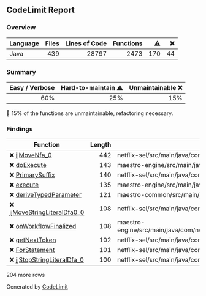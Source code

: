 ## CodeLimit Report

### Overview
| **Language** | **Files** | **Lines of Code** | **Functions** | **⚠** | **❌** |
| --- | ---: | ---: | ---: | ---: | ---: |
| Java | 439 | 28797 | 2473 | 170 | 44 |

### Summary
| **Easy / Verbose** | **Hard-to-maintain ⚠** | **Unmaintainable ❌** |
| ---: | ---: | ---: |
| 60% | 25% | 15% |

🛑 15% of the functions are unmaintainable, refactoring necessary.

### Findings
| **Function** | **Length** | **File** |
| --- | ---: | --- |
| ❌ [jjMoveNfa_0](https://github.com/robvanderleek/maestro/blob/HEAD/netflix-sel/src/main/java/com/netflix/sel/ast/SelParserTokenManager.java#L743-L1184) | 442 | netflix-sel/src/main/java/com/netflix/sel/ast/SelParserTokenManager.java |
| ❌ [doExecute](https://github.com/robvanderleek/maestro/blob/HEAD/maestro-engine/src/main/java/com/netflix/maestro/engine/tasks/MaestroTask.java#L734-L880) | 143 | maestro-engine/src/main/java/com/netflix/maestro/engine/tasks/MaestroTask.java |
| ❌ [PrimarySuffix](https://github.com/robvanderleek/maestro/blob/HEAD/netflix-sel/src/main/java/com/netflix/sel/ast/SelParser.java#L1309-L1449) | 140 | netflix-sel/src/main/java/com/netflix/sel/ast/SelParser.java |
| ❌ [execute](https://github.com/robvanderleek/maestro/blob/HEAD/maestro-engine/src/main/java/com/netflix/maestro/engine/steps/ForeachStepRuntime.java#L310-L454) | 135 | maestro-engine/src/main/java/com/netflix/maestro/engine/steps/ForeachStepRuntime.java |
| ❌ [deriveTypedParameter](https://github.com/robvanderleek/maestro/blob/HEAD/maestro-common/src/main/java/com/netflix/maestro/utils/ParamHelper.java#L40-L160) | 121 | maestro-common/src/main/java/com/netflix/maestro/utils/ParamHelper.java |
| ❌ [jjMoveStringLiteralDfa0_0](https://github.com/robvanderleek/maestro/blob/HEAD/netflix-sel/src/main/java/com/netflix/sel/ast/SelParserTokenManager.java#L128-L235) | 108 | netflix-sel/src/main/java/com/netflix/sel/ast/SelParserTokenManager.java |
| ❌ [onWorkflowFinalized](https://github.com/robvanderleek/maestro/blob/HEAD/maestro-engine/src/main/java/com/netflix/maestro/engine/listeners/MaestroWorkflowStatusListener.java#L90-L209) | 108 | maestro-engine/src/main/java/com/netflix/maestro/engine/listeners/MaestroWorkflowStatusListener.java |
| ❌ [getNextToken](https://github.com/robvanderleek/maestro/blob/HEAD/netflix-sel/src/main/java/com/netflix/sel/ast/SelParserTokenManager.java#L1426-L1529) | 102 | netflix-sel/src/main/java/com/netflix/sel/ast/SelParserTokenManager.java |
| ❌ [ForStatement](https://github.com/robvanderleek/maestro/blob/HEAD/netflix-sel/src/main/java/com/netflix/sel/ast/SelParser.java#L2118-L2219) | 101 | netflix-sel/src/main/java/com/netflix/sel/ast/SelParser.java |
| ❌ [jjStopStringLiteralDfa_0](https://github.com/robvanderleek/maestro/blob/HEAD/netflix-sel/src/main/java/com/netflix/sel/ast/SelParserTokenManager.java#L17-L116) | 100 | netflix-sel/src/main/java/com/netflix/sel/ast/SelParserTokenManager.java |

204 more rows

Generated by [CodeLimit](https://getcodelimit.github.io)
